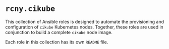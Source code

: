 # `rcny.cikube`

This collection of Ansible roles is designed to automate the provisioning and configuration of `cikube` Kubernetes nodes. Together, these roles are used in conjunction to build a complete `cikube` node image.

Each role in this collection has its own `README` file.
